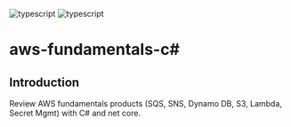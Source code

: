 ![typescript](https://img.shields.io/badge/csharp-informational?style=flat&logo=csharp.js&logoColor=white&color=6aa6f8)
![typescript](https://img.shields.io/badge/aws-informational?style=flat&logo=aws&logoColor=white&color=6aa6f8)

# aws-fundamentals-c#

## Introduction

Review AWS fundamentals products (SQS, SNS, Dynamo DB, S3, Lambda, Secret Mgmt) with C# and net core.



